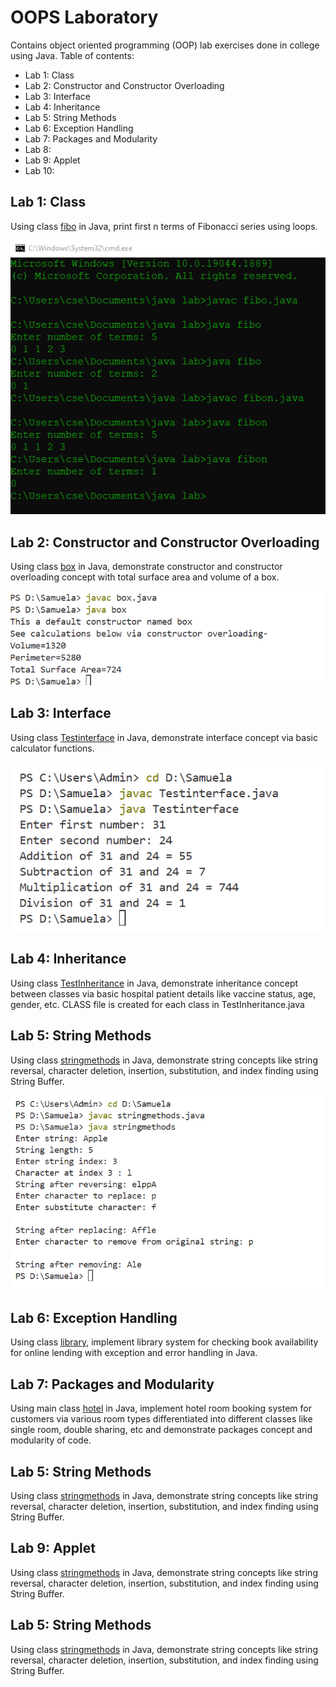 # OOPS Laboratory
Contains object oriented programming (OOP) lab exercises done in college using Java. Table of contents:
- Lab 1: Class
- Lab 2: Constructor and Constructor Overloading
- Lab 3: Interface
- Lab 4: Inheritance
- Lab 5: String Methods
- Lab 6: Exception Handling
- Lab 7: Packages and Modularity
- Lab 8:
- Lab 9: Applet
- Lab 10: 


## Lab 1: Class 
Using class [fibo](https://github.com/Samuela31/OOPS-Laboratory/blob/main/fibo.java) in Java, print first n terms of Fibonacci series using loops.

![op1](https://github.com/Samuela31/OOPS-Laboratory/blob/main/oops%20lab%201%20output.png)

## Lab 2: Constructor and Constructor Overloading
Using class [box](https://github.com/Samuela31/OOPS-Laboratory/blob/main/box.java) in Java, demonstrate constructor and constructor overloading concept with total surface area and volume of a box. 

![op2](https://github.com/Samuela31/OOPS-Laboratory/blob/main/oops%20lab%202%20output.png)

## Lab 3: Interface
Using class [Testinterface](https://github.com/Samuela31/OOPS-Laboratory/blob/main/Testinterface.java) in Java, demonstrate interface concept via basic calculator functions.

![op3](https://github.com/Samuela31/OOPS-Laboratory/blob/main/oops%20lab%203%20output.png)

## Lab 4: Inheritance
Using class [TestInheritance](https://github.com/Samuela31/OOPS-Laboratory/blob/main/TestInheritance.java) in Java, demonstrate inheritance concept between classes via basic hospital patient details like vaccine status, age, gender, etc. CLASS file is created for each class in TestInheritance.java

## Lab 5: String Methods
Using class [stringmethods](https://github.com/Samuela31/OOPS-Laboratory/blob/main/stringmethods.java) in Java, demonstrate string concepts like string reversal, character deletion, insertion, substitution, and index finding using String Buffer.

![op5](https://github.com/Samuela31/OOPS-Laboratory/blob/main/oops%20lab%205%20output.png)

## Lab 6: Exception Handling
Using class [library](https://github.com/Samuela31/OOPS-Laboratory/blob/main/library.java), implement library system for checking book availability for online lending with exception and error handling in Java.

## Lab 7: Packages and Modularity
Using main class [hotel](https://github.com/Samuela31/OOPS-Laboratory/blob/main/Lab%207/hotel.java) in Java, implement hotel room booking system for customers via various room types differentiated into different classes like single room, double sharing, etc and demonstrate packages concept and modularity of code.

## Lab 5: String Methods
Using class [stringmethods](https://github.com/Samuela31/OOPS-Laboratory/blob/main/stringmethods.java) in Java, demonstrate string concepts like string reversal, character deletion, insertion, substitution, and index finding using String Buffer.

## Lab 9: Applet
Using class [stringmethods](https://github.com/Samuela31/OOPS-Laboratory/blob/main/stringmethods.java) in Java, demonstrate string concepts like string reversal, character deletion, insertion, substitution, and index finding using String Buffer.

## Lab 5: String Methods
Using class [stringmethods](https://github.com/Samuela31/OOPS-Laboratory/blob/main/stringmethods.java) in Java, demonstrate string concepts like string reversal, character deletion, insertion, substitution, and index finding using String Buffer.
